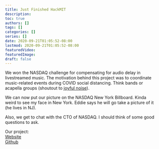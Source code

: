 ```yaml
---
title: Just Finished HackMIT
description:
toc: true
authors: []
tags: []
categories: []
series: []
date: 2020-09-21T01:05:52-08:00
lastmod: 2020-09-21T01:05:52-08:00
featuredVideo:
featuredImage:
draft: false
---
```


We won the NASDAQ challenge for compensating for audio delay in livestreamed music. The motivation behind this project was to coordinate music-related events during COVID social distancing. Think bands or acapella groups (shoutout to [joyful noise](https://cmujoyfulnoise.com/)).

We can now put our picture on the NASDAQ New York Billboard. Kinda weird to see my face in New York. Eddie says he will go take a picture of it (he lives in NJ).

Also, we get to chat with the CTO of NASDAQ. I should think of some good questions to ask.

Our project:  
[Website](http://rhythmic.live)  
[Github](https://github.com/rhythmic-live)